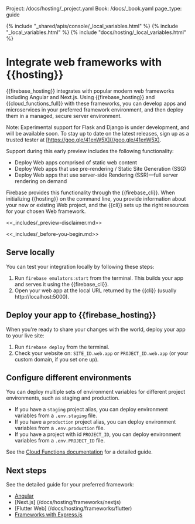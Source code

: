 Project: /docs/hosting/_project.yaml
Book: /docs/_book.yaml
page_type: guide

{% include "_shared/apis/console/_local_variables.html" %}
{% include "_local_variables.html" %}
{% include "docs/hosting/_local_variables.html" %}

<link rel="stylesheet" type="text/css" href="/styles/docs.css" />

# Integrate web frameworks with {{hosting}}

{{firebase_hosting}} integrates with popular modern web frameworks including Angular
and Next.js. Using {{firebase_hosting}} and {{cloud_functions_full}} with these
frameworks, you can develop apps and microservices in your preferred framework
environment, and then deploy them in a managed, secure server environment.

Note: Experimental support for Flask and Django is under development, and will be
available soon. To stay up to date on the latest releases, sign up as a
trusted tester at [https://goo.gle/41enW5X](//goo.gle/41enW5X).

Support during this early preview includes the following functionality:

* Deploy Web apps comprised of static web content
* Deploy Web apps that use pre-rendering / Static Site Generation (SSG)
* Deploy Web apps that use server-side Rendering (SSR)—full server rendering on demand

Firebase provides this functionality through the {{firebase_cli}}. When initializing
{{hosting}} on the command line, you provide information about your new or existing
Web project, and the {{cli}} sets up the right resources for your chosen Web
framework.

<<_includes/_preview-disclaimer.md>>

<<_includes/_before-you-begin.md>>

## Serve locally

You can test your integration locally by following these steps:

1. Run `firebase emulators:start` from the terminal. This builds your app and
   serves it using the {{firebase_cli}}.
2. Open your web app at the local URL returned by the {{cli}} (usually http://localhost:5000).

## Deploy your app to {{firebase_hosting}}

When you're ready to share your changes with the world, deploy your app to your
live site:

1. Run `firebase deploy` from the terminal.
2. Check your website on: `SITE_ID.web.app` or `PROJECT_ID.web.app` (or your custom domain, if you set one up).

## Configure different environments

You can deploy multiple sets of environment variables for different project environments, such as staging and production.

* If you have a `staging` project alias, you can deploy environment variables from a `.env.staging` file.
* If you have a `production` project alias, you can deploy environment variables from a `.env.production` file.
* If you have a project with id `PROJECT_ID`, you can deploy environment variables from a `.env.PROJECT_ID` file.

See the [Cloud Functions documentation](https://firebase.google.com/docs/functions/config-env?gen=2nd#deploying_multiple_sets_of_environment_variables) for a detailed guide.

## Next steps

See the detailed guide for your preferred framework:

* [Angular](/docs/hosting/frameworks/angular)
* [Next.js] (/docs/hosting/frameworks/nextjs)
* [Flutter Web] (/docs/hosting/frameworks/flutter)
* [Frameworks with Express.js](/docs/hosting/frameworks/express)
